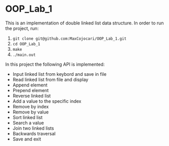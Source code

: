 # OOP_Lab_1

This is an implementation of double linked list data structure. In order to run the project, run:

1. `git clone git@github.com:MaxCojocari/OOP_Lab_1.git`
2. `cd OOP_Lab_1`
3. `make`
4. `./main.out`

In this project the following API is implemented:

- Input linked list from keybord and save in file
- Read linked list from file and display
- Append element
- Prepend element
- Reverse linked list
- Add a value to the specific index
- Remove by index
- Remove by value
- Sort linked list
- Search a value
- Join two linked lists
- Backwards traversal
- Save and exit